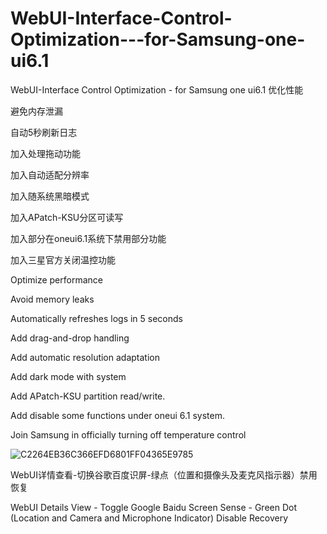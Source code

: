 # WebUI-Interface-Control-Optimization---for-Samsung-one-ui6.1
WebUI-Interface Control Optimization - for Samsung one ui6.1
优化性能

避免内存泄漏

自动5秒刷新日志

加入处理拖动功能

加入自动适配分辨率

加入随系统黑暗模式

加入APatch-KSU分区可读写

加入部分在oneui6.1系统下禁用部分功能

加入三星官方关闭温控功能

Optimize performance

Avoid memory leaks

Automatically refreshes logs in 5 seconds

Add drag-and-drop handling

Add automatic resolution adaptation

Add dark mode with system

Add APatch-KSU partition read/write.

Add disable some functions under oneui 6.1 system.

Join Samsung in officially turning off temperature control

![C2264EB36C366EFD6801FF04365E9785](https://github.com/user-attachments/assets/8274e8f5-c3c4-4532-8272-adc18f339975)


WebUI详情查看-切换谷歌百度识屏-绿点（位置和摄像头及麦克风指示器）禁用恢复

WebUI Details View - Toggle Google Baidu Screen Sense - Green Dot (Location and Camera and Microphone Indicator) Disable Recovery

